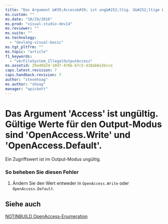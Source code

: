 ```yaml
---
title: "Das Argument &#39;Access&#39; ist ung&#252;ltig. G&#252;ltige Werte f&#252;r den Output-Modus sind &#39;OpenAccess.Write&#39; und &#39;OpenAccess.Default&#39;. | Microsoft Docs"
ms.custom: ""
ms.date: "10/29/2016"
ms.prod: "visual-studio-dev14"
ms.reviewer: ""
ms.suite: ""
ms.technology: 
  - "devlang-visual-basic"
ms.tgt_pltfrm: ""
ms.topic: "article"
f1_keywords: 
  - "vbrFileSystem_IllegalOutputAccess"
ms.assetid: 29a40d2d-10d7-476b-b7c5-d10ab6a3bcce
caps.latest.revision: 7
caps.handback.revision: 7
author: "stevehoag"
ms.author: "shoag"
manager: "wpickett"
---
```

# Das Argument &#39;Access&#39; ist ung&#252;ltig. G&#252;ltige Werte f&#252;r den Output-Modus sind &#39;OpenAccess.Write&#39; und &#39;OpenAccess.Default&#39;.
Ein Zugriffswert ist im Output\-Modus ungültig.  
  
### So beheben Sie diesen Fehler  
  
1.  Ändern Sie den Wert entweder in `OpenAccess.Write` oder `OpenAccess.Default`.  
  
## Siehe auch  
 [NOTINBUILD OpenAccess\-Enumeration](http://msdn.microsoft.com/de-de/90e29e92-1535-4754-9951-4579ccc8eda1)